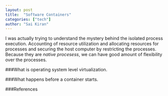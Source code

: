 ```yaml
---
layout: post
title:  "Software Containers"
categories: ["tech"]
author: "Sai Kiran"
---
```


I was actually trying to understand the mystery behind 
the isolated process execution. 
Accounting of resource utilization and allocating resources 
for processes and securing the host computer by restricting 
the processes. Because they are _native procesess_,
we can have good amount of flexibility over the processes.


###What is operating system level virtualization.

###What happens before a container starts.

###References
 